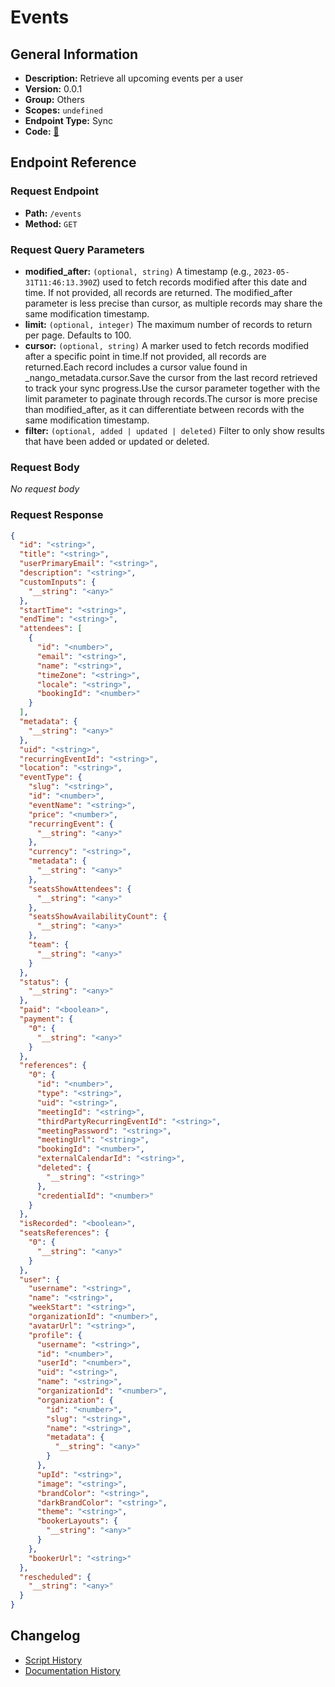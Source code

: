 # Events

## General Information

- **Description:** Retrieve all upcoming events per a user
- **Version:** 0.0.1
- **Group:** Others
- **Scopes:** `undefined`
- **Endpoint Type:** Sync
- **Code:** [🔗](https://github.com/NangoHQ/integration-templates/tree/main/integrations/cal-com-v2/syncs/events.ts)


## Endpoint Reference

### Request Endpoint

- **Path:** `/events`
- **Method:** `GET`

### Request Query Parameters

- **modified_after:** `(optional, string)` A timestamp (e.g., `2023-05-31T11:46:13.390Z`) used to fetch records modified after this date and time. If not provided, all records are returned. The modified_after parameter is less precise than cursor, as multiple records may share the same modification timestamp.
- **limit:** `(optional, integer)` The maximum number of records to return per page. Defaults to 100.
- **cursor:** `(optional, string)` A marker used to fetch records modified after a specific point in time.If not provided, all records are returned.Each record includes a cursor value found in _nango_metadata.cursor.Save the cursor from the last record retrieved to track your sync progress.Use the cursor parameter together with the limit parameter to paginate through records.The cursor is more precise than modified_after, as it can differentiate between records with the same modification timestamp.
- **filter:** `(optional, added | updated | deleted)` Filter to only show results that have been added or updated or deleted.

### Request Body

_No request body_

### Request Response

```json
{
  "id": "<string>",
  "title": "<string>",
  "userPrimaryEmail": "<string>",
  "description": "<string>",
  "customInputs": {
    "__string": "<any>"
  },
  "startTime": "<string>",
  "endTime": "<string>",
  "attendees": [
    {
      "id": "<number>",
      "email": "<string>",
      "name": "<string>",
      "timeZone": "<string>",
      "locale": "<string>",
      "bookingId": "<number>"
    }
  ],
  "metadata": {
    "__string": "<any>"
  },
  "uid": "<string>",
  "recurringEventId": "<string>",
  "location": "<string>",
  "eventType": {
    "slug": "<string>",
    "id": "<number>",
    "eventName": "<string>",
    "price": "<number>",
    "recurringEvent": {
      "__string": "<any>"
    },
    "currency": "<string>",
    "metadata": {
      "__string": "<any>"
    },
    "seatsShowAttendees": {
      "__string": "<any>"
    },
    "seatsShowAvailabilityCount": {
      "__string": "<any>"
    },
    "team": {
      "__string": "<any>"
    }
  },
  "status": {
    "__string": "<any>"
  },
  "paid": "<boolean>",
  "payment": {
    "0": {
      "__string": "<any>"
    }
  },
  "references": {
    "0": {
      "id": "<number>",
      "type": "<string>",
      "uid": "<string>",
      "meetingId": "<string>",
      "thirdPartyRecurringEventId": "<string>",
      "meetingPassword": "<string>",
      "meetingUrl": "<string>",
      "bookingId": "<number>",
      "externalCalendarId": "<string>",
      "deleted": {
        "__string": "<string>"
      },
      "credentialId": "<number>"
    }
  },
  "isRecorded": "<boolean>",
  "seatsReferences": {
    "0": {
      "__string": "<any>"
    }
  },
  "user": {
    "username": "<string>",
    "name": "<string>",
    "weekStart": "<string>",
    "organizationId": "<number>",
    "avatarUrl": "<string>",
    "profile": {
      "username": "<string>",
      "id": "<number>",
      "userId": "<number>",
      "uid": "<string>",
      "name": "<string>",
      "organizationId": "<number>",
      "organization": {
        "id": "<number>",
        "slug": "<string>",
        "name": "<string>",
        "metadata": {
          "__string": "<any>"
        }
      },
      "upId": "<string>",
      "image": "<string>",
      "brandColor": "<string>",
      "darkBrandColor": "<string>",
      "theme": "<string>",
      "bookerLayouts": {
        "__string": "<any>"
      }
    },
    "bookerUrl": "<string>"
  },
  "rescheduled": {
    "__string": "<any>"
  }
}
```

## Changelog

- [Script History](https://github.com/NangoHQ/integration-templates/commits/main/integrations/cal-com-v2/syncs/events.ts)
- [Documentation History](https://github.com/NangoHQ/integration-templates/commits/main/integrations/cal-com-v2/syncs/events.md)

<!-- END  GENERATED CONTENT -->

